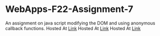 # WebApps-F22-Assignment-7
An assignment on java script modifying the DOM and using anonymous callback functions.
Hosted At [Link](https://44-563-web-apps-f22.github.io/44563-webapps-assignment-7-kodhandampriyankareddy/treasure.html)
Hosted At [Link](https://44-563-web-apps-f22.github.io/44563-webapps-assignment-7-kodhandampriyankareddy/reaction.html)
Hosted At [Link](https://44-563-web-apps-f22.github.io/44563-webapps-assignment-7-kodhandampriyankareddy/cycler.html)
